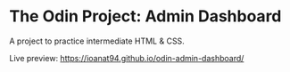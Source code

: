 # The Odin Project: Admin Dashboard
A project to practice intermediate HTML &amp; CSS.  

Live preview: https://ioanat94.github.io/odin-admin-dashboard/
